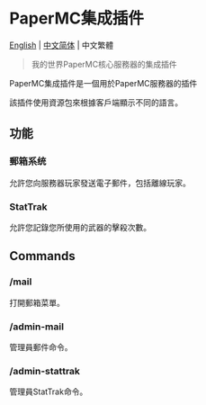 # PaperMC集成插件
[English](https://github.com/H4NGH01/PaperMC-Plugin-Integrate/blob/main/README.md) | [中文简体](https://github.com/H4NGH01/PaperMC-Plugin-Integrate/blob/main/README_zh_sc.md) | 中文繁體
> 我的世界PaperMC核心服務器的集成插件

PaperMC集成插件是一個用於PaperMC服務器的插件

該插件使用資源包來根據客戶端顯示不同的語言。

## 功能
### 郵箱系统
允許您向服務器玩家發送電子郵件，包括離線玩家。

### StatTrak
允許您記錄您所使用的武器的擊殺次數。

## Commands
### /mail
打開郵箱菜單。

### /admin-mail
管理員郵件命令。

### /admin-stattrak
管理員StatTrak命令。
